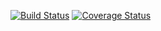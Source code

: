 [![Build Status](https://travis-ci.org/Jippi/cakephp-crud.png?branch=develop)](https://travis-ci.org/Jippi/cakephp-crud)
[![Coverage Status](https://coveralls.io/repos/jippi/cakephp-crud/badge.png?branch=develop)](https://coveralls.io/r/jippi/cakephp-crud?branch=feature%2Fversion-3)
